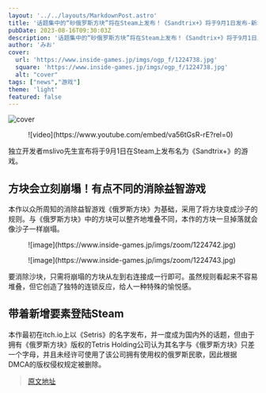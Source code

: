 ```yaml
---
layout: '../../layouts/MarkdownPost.astro'
title: '话题集中的“砂俄罗斯方块”将在Steam上发布！《Sandtrix+》将于9月1日发布-新增了色彩消失模式和沙子玩耍要素'
pubDate: 2023-08-16T09:30:03Z
description: '话题集中的“砂俄罗斯方块”将在Steam上发布！《Sandtrix+》将于9月1日发布-新增了色彩消失模式和沙子玩耍要素'
author: 'みお'
cover:
  url: 'https://www.inside-games.jp/imgs/ogp_f/1224738.jpg'
  square: 'https://www.inside-games.jp/imgs/ogp_f/1224738.jpg'
  alt: "cover"
tags: ["news","游戏"]
theme: 'light'
featured: false
---
```


![cover](https://www.inside-games.jp/imgs/ogp_f/1224738.jpg)

<figure class="ctms-editor-youtube">![video](https://www.youtube.com/embed/va56tGsR-rE?rel=0)</figure>
<p>独立开发者mslivo先生宣布将于9月1日在Steam上发布名为《Sandtrix+》的游戏。</p>
<h2>方块会立刻崩塌！有点不同的消除益智游戏</h2>
<p>本作以众所周知的消除益智游戏《俄罗斯方块》为基础，采用了将方块变成沙子的规则。与《俄罗斯方块》中的方块可以整齐地堆叠不同，本作的方块一旦掉落就会像沙子一样崩塌。</p>
<figure class="ctms-editor-image">![image](https://www.inside-games.jp/imgs/zoom/1224742.jpg)</figure>
<figure class="ctms-editor-image">![image](https://www.inside-games.jp/imgs/zoom/1224743.jpg)</figure>
<p>要消除沙块，只需将崩塌的方块从左到右连接成一行即可。虽然规则看起来不容易堆叠，但它创造了独特的连锁反应，给人一种特殊的愉悦感。</p>
<h2>带着新增要素登陆Steam</h2>
<p>本作最初在itch.io上以《Setris》的名字发布，并一度成为国内外的话题，但由于拥有《俄罗斯方块》版权的Tetris Holding公司认为其名字与《俄罗斯方块》只差一个字母，并且未经许可使用了该公司拥有使用权的俄罗斯民歌，因此根据DMCA的版权侵权规定被删除。</p>

>[原文地址](https://www.inside-games.jp/article/2023/08/16/147869.html)  